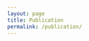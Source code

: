 ```yaml
---
layout: page
title: Publication
permalink: /publication/
---
```


<script src="https://bibbase.org/show?bib=http://zihanchen.com/assets/bibliography/references.bib&jsonp=1"></script>

